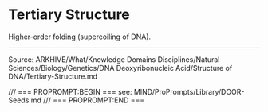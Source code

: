 # Tertiary Structure

Higher-order folding (supercoiling of DNA).

---
Source: ARKHIVE/What/Knowledge Domains Disciplines/Natural Sciences/Biology/Genetics/DNA Deoxyribonucleic Acid/Structure of DNA/Tertiary-Structure.md

/// === PROPROMPT:BEGIN ===
see: MIND/ProPrompts/Library/DOOR-Seeds.md
/// === PROPROMPT:END ===
